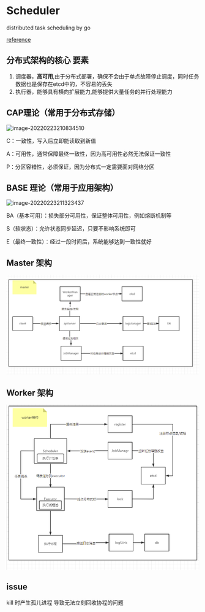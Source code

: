 # Scheduler
distributed task scheduling by go

[reference](https://github.com/imlgw/scheduler)


## 分布式架构的核心 要素

1. 调度器，**高可用**,由于分布式部署，确保不会由于单点故障停止调度，同时任务数据也是保存在etcd中的，不容易的丢失
2. 执行器，能够具有横向扩展能力,能够提供大量任务的并行处理能力

## CAP理论（常用于分布式存储）

![image-20220223210834510](https://gitee.com/Euraxluo/images/raw/master/picgo/image-20220223210834510.png)

C：一致性，写入后立即能读取到新值

A：可用性，通常保障最终一致性，因为高可用性必然无法保证一致性

P：分区容错性，必须保证，因为分布式一定需要面对网络分区

## BASE 理论（常用于应用架构）

![image-20220223211323437](https://gitee.com/Euraxluo/images/raw/master/picgo/image-20220223211323437.png)

BA（基本可用）：损失部分可用性，保证整体可用性，例如熔断机制等

S（软状态）：允许状态同步延迟，只要不影响系统即可

E（最终一致性）：经过一段时间后，系统能够达到一致性就好

## Master 架构
![master.png](master.png)

## Worker 架构
![worker.png](worker.png)


## issue
kill 时产生孤儿进程 导致无法立刻回收协程的问题

